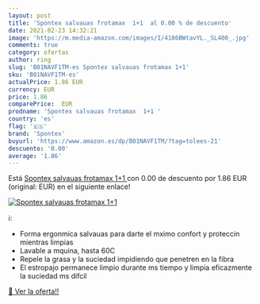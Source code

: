 ```yaml
---
layout: post
title: 'Spontex salvauas frotamax  1+1  al 0.00 % de descuento'
date: 2021-02-23 14:32:21
image: 'https://m.media-amazon.com/images/I/4186BWtavYL._SL400_.jpg'
comments: true
category: ofertas
author: ring
slug: 'B01NAVF1TM-es Spontex salvauas frotamax 1+1'
sku: 'B01NAVF1TM-es'
actualPrice: 1.86 EUR
currency: EUR
price: 1.86
comparePrice:  EUR
prodname: 'Spontex salvauas frotamax  1+1 '
country: 'es'
flag: '🇪🇸'
brand: 'Spontex'
buyurl: 'https://www.amazon.es/dp/B01NAVF1TM/?tag=tolees-21'
descuento: '0.00'
average: '1.86'
---
```


Está [Spontex salvauas frotamax  1+1 ](https://www.amazon.es/dp/B01NAVF1TM/?tag=tolees-21) con 0.00 de descuento por 1.86 EUR (original:  EUR) en el siguiente enlace!

[![Spontex salvauas frotamax  1+1 ](https://m.media-amazon.com/images/I/4186BWtavYL._SL400_.jpg)](https://www.amazon.es/dp/B01NAVF1TM/?tag=tolees-21)

ℹ️:

- Forma ergonmica salvauas para darte el mximo confort y proteccin mientras limpias
- Lavable a mquina, hasta 60C
- Repele la grasa y la suciedad impidiendo que penetren en la fibra
- El estropajo permanece limpio durante ms tiempo y limpia eficazmente la suciedad ms difcil

[🛒 Ver la oferta!!](https://www.amazon.es/dp/B01NAVF1TM/?tag=tolees-21)
